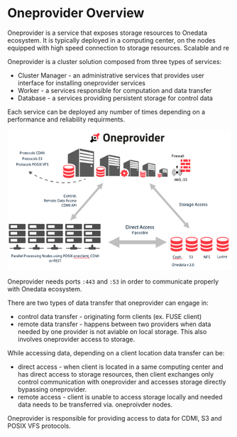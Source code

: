 # Oneprovider Overview


Oneprovider is a service that exposes storage resources to Onedata ecosystem. It is typically deployed in a computing center, on the nodes equipped with high speed connection to storage resources. Scalable and re

Oneprovider is a cluster solution composed from three types of services:
* Cluster Manager - an administrative services that provides user interface for installing oneprovider services
* Worker - a services responsible for computation and data transfer
* Database - a services providing persistent storage for control data

Each service can be deployed any number of times depending on a performance and reliability requirments.

<p align="center">
<img src="img/admin/oneprovider_slide.png">
</p>

Oneprovider needs ports `:443` and `:53` in order to communicate properly with Onedata ecosystem.

There are two types of data transfer that oneprovider can engage in:
* control data transfer - originating form clients (ex. FUSE client)
* remote data transfer - happens between two providers when data needed by one provider is not aviable on local storage. This also involves oneprovider access to storage.


While accessing data, depending on a client location data transfer can be:
* direct access - when client is located in a same computing center and has direct access to storage resources, then client exchanges only control communication with oneprovider and accesses storage directly bypassing oneprovider.
* remote access - client is unable to access storage locally and needed data needs to be transferred via. oneproivder nodes.

Oneprovider is responsible for providing access to data for CDMI, S3 and POSIX VFS protocols.
